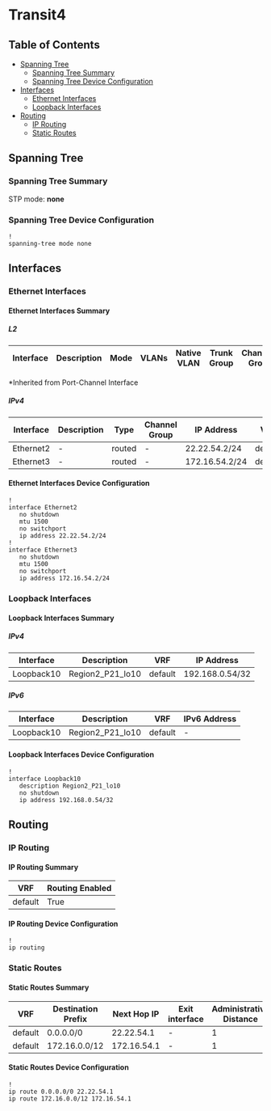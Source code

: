 # Transit4

## Table of Contents

- [Spanning Tree](#spanning-tree)
  - [Spanning Tree Summary](#spanning-tree-summary)
  - [Spanning Tree Device Configuration](#spanning-tree-device-configuration)
- [Interfaces](#interfaces)
  - [Ethernet Interfaces](#ethernet-interfaces)
  - [Loopback Interfaces](#loopback-interfaces)
- [Routing](#routing)
  - [IP Routing](#ip-routing)
  - [Static Routes](#static-routes)

## Spanning Tree

### Spanning Tree Summary

STP mode: **none**

### Spanning Tree Device Configuration

```eos
!
spanning-tree mode none
```

## Interfaces

### Ethernet Interfaces

#### Ethernet Interfaces Summary

##### L2

| Interface | Description | Mode | VLANs | Native VLAN | Trunk Group | Channel-Group |
| --------- | ----------- | ---- | ----- | ----------- | ----------- | ------------- |

*Inherited from Port-Channel Interface

##### IPv4

| Interface | Description | Type | Channel Group | IP Address | VRF |  MTU | Shutdown | ACL In | ACL Out |
| --------- | ----------- | -----| ------------- | ---------- | ----| ---- | -------- | ------ | ------- |
| Ethernet2 | - | routed | - | 22.22.54.2/24 | default | 1500 | False | - | - |
| Ethernet3 | - | routed | - | 172.16.54.2/24 | default | 1500 | False | - | - |

#### Ethernet Interfaces Device Configuration

```eos
!
interface Ethernet2
   no shutdown
   mtu 1500
   no switchport
   ip address 22.22.54.2/24
!
interface Ethernet3
   no shutdown
   mtu 1500
   no switchport
   ip address 172.16.54.2/24
```

### Loopback Interfaces

#### Loopback Interfaces Summary

##### IPv4

| Interface | Description | VRF | IP Address |
| --------- | ----------- | --- | ---------- |
| Loopback10 | Region2_P21_lo10 | default | 192.168.0.54/32 |

##### IPv6

| Interface | Description | VRF | IPv6 Address |
| --------- | ----------- | --- | ------------ |
| Loopback10 | Region2_P21_lo10 | default | - |

#### Loopback Interfaces Device Configuration

```eos
!
interface Loopback10
   description Region2_P21_lo10
   no shutdown
   ip address 192.168.0.54/32
```

## Routing

### IP Routing

#### IP Routing Summary

| VRF | Routing Enabled |
| --- | --------------- |
| default | True |

#### IP Routing Device Configuration

```eos
!
ip routing
```

### Static Routes

#### Static Routes Summary

| VRF | Destination Prefix | Next Hop IP | Exit interface | Administrative Distance | Tag | Route Name | Metric |
| --- | ------------------ | ----------- | -------------- | ----------------------- | --- | ---------- | ------ |
| default | 0.0.0.0/0 | 22.22.54.1 | - | 1 | - | - | - |
| default | 172.16.0.0/12 | 172.16.54.1 | - | 1 | - | - | - |

#### Static Routes Device Configuration

```eos
!
ip route 0.0.0.0/0 22.22.54.1
ip route 172.16.0.0/12 172.16.54.1
```
